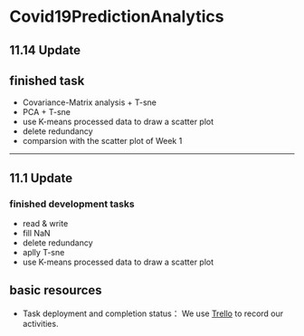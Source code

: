 # Covid19PredictionAnalytics
## 11.14 Update
## finished task
- Covariance-Matrix analysis + T-sne
- PCA + T-sne
- use K-means processed data to draw a scatter plot
- delete redundancy
- comparsion with the scatter plot of Week 1
******
## 11.1 Update
### finished development tasks
- read & write
- fill NaN
- delete redundancy
- aplly T-sne
- use K-means processed data to draw a scatter plot
## basic resources
- Task deployment and completion status： We use <a href="https://trello.com/b/Rd85BQBh/covid19predictionsystem" target="_top">Trello</a> to record our activities.
